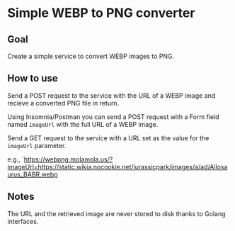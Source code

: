 # Simple WEBP to PNG converter

## Goal

Create a simple service to convert WEBP images to PNG.

## How to use

Send a POST request to the service with the URL of a WEBP image and recieve a converted PNG file in return.

Using Insomnia/Postman you can send a POST request with a Form field named `imageUrl` with the full URL of a WEBP image.

Send a GET request to the service with a URL set as the value for the `imageUrl` parameter.

e.g., `https://webpng.molamola.us/?imageUrl=https://static.wikia.nocookie.net/jurassicpark/images/a/ad/Allosaurus_BABR.webp

## Notes

The URL and the retrieved image are never stored to disk thanks to Golang interfaces.
